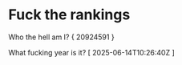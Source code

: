 # Fuck the rankings

Who the hell am I?
{ 20924591 }

What fucking year is it?
[ 2025-06-14T10:26:40Z ]
